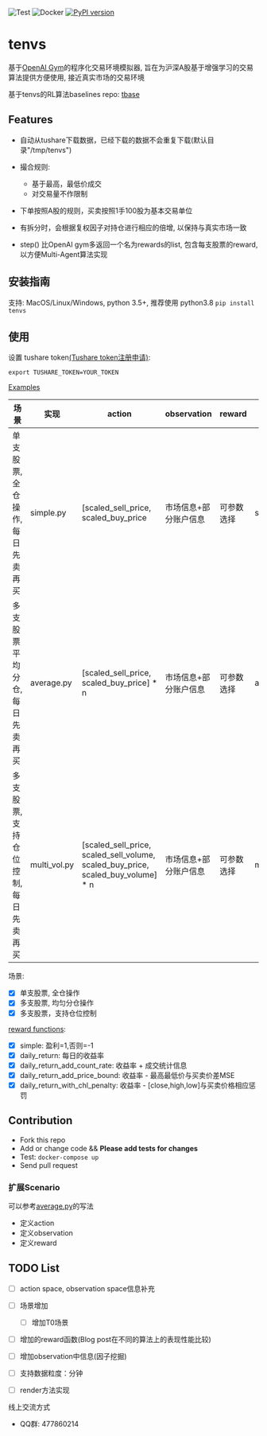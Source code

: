 ![Test](https://github.com/tradingAI/tenvs/workflows/Test/badge.svg?branch=master)
![Docker](https://github.com/tradingAI/tenvs/workflows/Docker/badge.svg?branch=master)
[![PyPI version](https://badge.fury.io/py/tenvs.svg)](https://badge.fury.io/py/tenvs)
# tenvs


基于[OpenAI Gym](https://gym.openai.com/)的程序化交易环境模拟器, 旨在为沪深A股基于增强学习的交易算法提供方便使用, 接近真实市场的交易环境

基于tenvs的RL算法baselines repo: [tbase](https://github.com/tradingAI/tbase)

## Features

- 自动从tushare下载数据，已经下载的数据不会重复下载(默认目录"/tmp/tenvs")
- 撮合规则:

  - 基于最高，最低价成交
  - 对交易量不作限制

- 下单按照A股的规则，买卖按照1手100股为基本交易单位

- 有拆分时，会根据复权因子对持仓进行相应的倍增, 以保持与真实市场一致

- step() 比OpenAI gym多返回一个名为rewards的list, 包含每支股票的reward, 以方便Multi-Agent算法实现

## 安装指南

支持: MacOS/Linux/Windows, python 3.5+, 推荐使用 python3.8
 `pip install tenvs`

## 使用

设置 tushare token[(Tushare token注册申请)](https://tushare.pro/register?reg=124861):

```
export TUSHARE_TOKEN=YOUR_TOKEN
```

[Examples](tenvs/envs)

| 场景                                 | 实现         | action                                                                           | observation           | reward     | 使用例子          |
| ------------------------------------ | ------------ | -------------------------------------------------------------------------------- | --------------------- | ---------- | ----------------- |
| 单支股票, 全仓操作, 每日先卖再买     | simple.py    | [scaled_sell_price, scaled_buy_price                                             | 市场信息+部分账户信息 | 可参数选择 | simple_test.py    |
| 多支股票平均分仓, 每日先卖再买       | average.py   | [scaled_sell_price, scaled_buy_price] * n                                        | 市场信息+部分账户信息 | 可参数选择 | average_test.py   |
| 多支股票, 支持仓位控制, 每日先卖再买 | multi_vol.py | [scaled_sell_price, scaled_sell_volume, scaled_buy_price, scaled_buy_volume] * n | 市场信息+部分账户信息 | 可参数选择 | multi_vol_test.py |

场景:

- [x] 单支股票, 全仓操作
- [x] 多支股票, 均匀分仓操作
- [x] 多支股票，支持仓位控制

[reward functions](tenvs/envs/reward.py):

- [x] simple: 盈利=1,否则=-1
- [x] daily_return: 每日的收益率
- [x] daily_return_add_count_rate: 收益率 + 成交统计信息
- [x] daily_return_add_price_bound: 收益率 - 最高最低价与买卖价差MSE
- [x] daily_return_with_chl_penalty: 收益率 - [close,high,low]与买卖价格相应惩罚

## Contribution
- Fork this repo
- Add or change code && **Please add tests for changes**
- Test: `docker-compose up`
- Send pull request

### 扩展Scenario

可以参考[average.py](tenvs/envs/average.py)的写法

- 定义action
- 定义observation
- 定义reward

## TODO List
- [ ] action space, observation space信息补充
- [ ] 场景增加
  - [ ] 增加T0场景
- [ ] 增加的reward函数(Blog post在不同的算法上的表现性能比较)
- [ ] 增加observation中信息(因子挖掘)
- [ ] 支持数据粒度：分钟
- [ ] render方法实现


线上交流方式

- QQ群: 477860214
